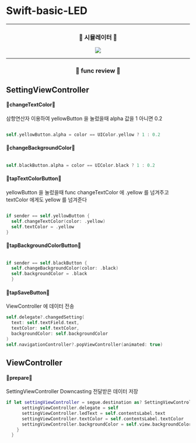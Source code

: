# Swift-basic-LED
<hr/>

<h3 align="center"> 🎥 시뮬레이터 🎥 </h3>

<p align="center"> 
  <img src="https://user-images.githubusercontent.com/91595135/158627423-7ced7c1c-6e7a-4e26-a5a0-9394927c878c.gif">
</p>
<hr/>


<h3 align="center">🔧 func review 🔧</h3>

<h2> SettingViewController </h2>

<h4> 🚀changeTextColor🚀 </h4>

삼항연산자 이용하여 yellowButton 을 눌렀을때 alpha 값을 1 아니면 0.2

```swift

self.yellowButton.alpha = color == UIColor.yellow ? 1 : 0.2

```

<h4> 🚀changeBackgroundColor🚀 </h4>


```swift

self.blackButton.alpha = color == UIColor.black ? 1 : 0.2

```

<h4> 🚀tapTextColorButton🚀 </h4>

yellowButton 을 눌렀을때 func changeTextColor 에 .yellow 를 넘겨주고 textColor 에게도 yellow 를 넘겨준다

```swift

if sender == self.yellowButton {
  self.changeTextColor(color: .yellow)
  self.textColor = .yellow
}

```

<h4> 🚀tapBackgroundColorButton🚀 </h4>

```swift

if sender == self.blackButton {
  self.changeBackgroundColor(color: .black)
  self.backgroundColor = .black
  }

```

<h4> 🚀tapSaveButton🚀 </h4>

ViewController 에 데이터 전송

```swift
self.delegate?.changedSetting(
  text: self.textField.text,
  textColor: self.textColor,
  backgroundColor: self.backgroundColor
)
self.navigationController?.popViewController(animated: true)
```
<h2> ViewController </h2>

<h4> 🚀prepare🚀 </h4>

SettingViewController Downcasting 전달받은 데이터 저장

```swift
if let settingViewController = segue.destination as? SettingViewController {
      settingViewController.delegate = self
      settingViewController.ledText = self.contentsLabel.text
      settingViewController.textColor = self.contentsLabel.textColor
      settingViewController.backgroundColor = self.view.backgroundColor ?? .black //만약 옵셔널이면 블랙
    }
  }
```
